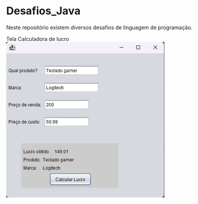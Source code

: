 # Desafios_Java
Neste repositório existem diversos desafios de linguagem de programação.

Tela Calculadora de lucro
![This is an image](https://github.com/IvanSultano/Desafios_Java/blob/main/Tela_calculadoralucro.jpg?raw=true)


